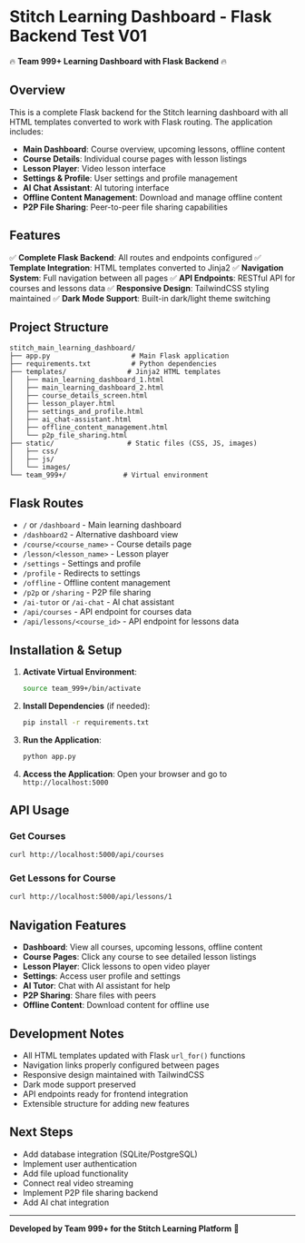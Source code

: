 # Stitch Learning Dashboard - Flask Backend Test V01
🔥 **Team 999+ Learning Dashboard with Flask Backend** 🔥

## Overview

This is a complete Flask backend for the Stitch learning dashboard with all HTML templates converted to work with Flask routing. The application includes:

- **Main Dashboard**: Course overview, upcoming lessons, offline content
- **Course Details**: Individual course pages with lesson listings
- **Lesson Player**: Video lesson interface
- **Settings & Profile**: User settings and profile management
- **AI Chat Assistant**: AI tutoring interface
- **Offline Content Management**: Download and manage offline content
- **P2P File Sharing**: Peer-to-peer file sharing capabilities

## Features

✅ **Complete Flask Backend**: All routes and endpoints configured
✅ **Template Integration**: HTML templates converted to Jinja2 
✅ **Navigation System**: Full navigation between all pages
✅ **API Endpoints**: RESTful API for courses and lessons data
✅ **Responsive Design**: TailwindCSS styling maintained
✅ **Dark Mode Support**: Built-in dark/light theme switching

## Project Structure

```
stitch_main_learning_dashboard/
├── app.py                    # Main Flask application
├── requirements.txt          # Python dependencies
├── templates/               # Jinja2 HTML templates
│   ├── main_learning_dashboard_1.html
│   ├── main_learning_dashboard_2.html
│   ├── course_details_screen.html
│   ├── lesson_player.html
│   ├── settings_and_profile.html
│   ├── ai_chat-assistant.html
│   ├── offline_content_management.html
│   └── p2p_file_sharing.html
├── static/                  # Static files (CSS, JS, images)
│   ├── css/
│   ├── js/
│   └── images/
└── team_999+/              # Virtual environment
```

## Flask Routes

- `/` or `/dashboard` - Main learning dashboard
- `/dashboard2` - Alternative dashboard view  
- `/course/<course_name>` - Course details page
- `/lesson/<lesson_name>` - Lesson player
- `/settings` - Settings and profile
- `/profile` - Redirects to settings
- `/offline` - Offline content management
- `/p2p` or `/sharing` - P2P file sharing
- `/ai-tutor` or `/ai-chat` - AI chat assistant
- `/api/courses` - API endpoint for courses data
- `/api/lessons/<course_id>` - API endpoint for lessons data

## Installation & Setup

1. **Activate Virtual Environment**:
   ```bash
   source team_999+/bin/activate
   ```

2. **Install Dependencies** (if needed):
   ```bash
   pip install -r requirements.txt
   ```

3. **Run the Application**:
   ```bash
   python app.py
   ```

4. **Access the Application**:
   Open your browser and go to `http://localhost:5000`

## API Usage

### Get Courses
```bash
curl http://localhost:5000/api/courses
```

### Get Lessons for Course
```bash
curl http://localhost:5000/api/lessons/1
```

## Navigation Features

- **Dashboard**: View all courses, upcoming lessons, offline content
- **Course Pages**: Click any course to see detailed lesson listings
- **Lesson Player**: Click lessons to open video player
- **Settings**: Access user profile and settings
- **AI Tutor**: Chat with AI assistant for help
- **P2P Sharing**: Share files with peers
- **Offline Content**: Download content for offline use

## Development Notes

- All HTML templates updated with Flask `url_for()` functions
- Navigation links properly configured between pages
- Responsive design maintained with TailwindCSS
- Dark mode support preserved
- API endpoints ready for frontend integration
- Extensible structure for adding new features

## Next Steps

- Add database integration (SQLite/PostgreSQL)
- Implement user authentication
- Add file upload functionality
- Connect real video streaming
- Implement P2P file sharing backend
- Add AI chat integration

---

**Developed by Team 999+ for the Stitch Learning Platform** 🚀
